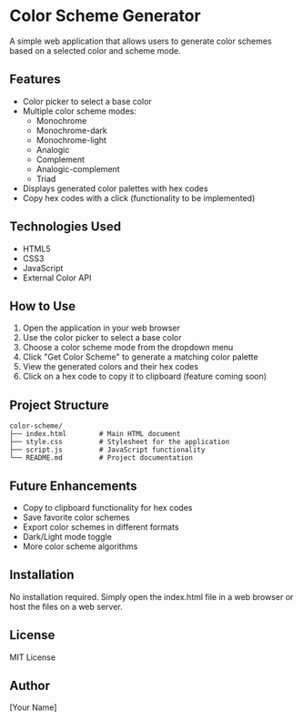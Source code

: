 # Color Scheme Generator

A simple web application that allows users to generate color schemes based on a selected color and scheme mode.

## Features

- Color picker to select a base color
- Multiple color scheme modes:
  - Monochrome
  - Monochrome-dark
  - Monochrome-light
  - Analogic
  - Complement
  - Analogic-complement
  - Triad
- Displays generated color palettes with hex codes
- Copy hex codes with a click (functionality to be implemented)

## Technologies Used

- HTML5
- CSS3
- JavaScript
- External Color API

## How to Use

1. Open the application in your web browser
2. Use the color picker to select a base color
3. Choose a color scheme mode from the dropdown menu
4. Click "Get Color Scheme" to generate a matching color palette
5. View the generated colors and their hex codes
6. Click on a hex code to copy it to clipboard (feature coming soon)

## Project Structure

```
color-scheme/
├── index.html        # Main HTML document
├── style.css         # Stylesheet for the application
├── script.js         # JavaScript functionality
└── README.md         # Project documentation
```

## Future Enhancements

- Copy to clipboard functionality for hex codes
- Save favorite color schemes
- Export color schemes in different formats
- Dark/Light mode toggle
- More color scheme algorithms

## Installation

No installation required. Simply open the index.html file in a web browser or host the files on a web server.

## License

MIT License

## Author

[Your Name]
